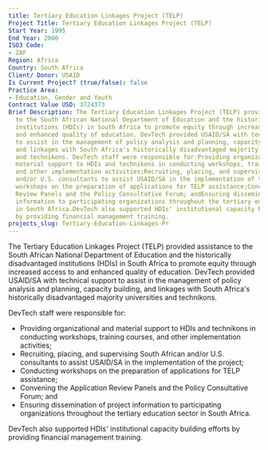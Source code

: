 ```yaml
---
title: Tertiary Education Linkages Project (TELP)
Project Title: Tertiary Education Linkages Project (TELP)
Start Year: 1995
End Year: 2000
ISO3 Code:
- ZAF
Region: Africa
Country: South Africa
Client/ Donor: USAID
Is Current Project? (true/false): false
Practice Area:
- Education, Gender and Youth
Contract Value USD: 3724373
Brief Description: The Tertiary Education Linkages Project (TELP) provided assistance
  to the South African National Department of Education and the historically disadvantaged
  institutions (HDIs) in South Africa to promote equity through increased access to
  and enhanced quality of education. DevTech provided USAID/SA with technical support
  to assist in the management of policy analysis and planning, capacity building,
  and linkages with South Africa's historically disadvantaged majority universities
  and technikons. DevTech staff were responsible for:Providing organizational and
  material support to HDIs and technikons in conducting workshops, training courses,
  and other implementation activities;Recruiting, placing, and supervising South African
  and/or U.S. consultants to assist USAID/SA in the implementation of the project;Conducting
  workshops on the preparation of applications for TELP assistance;Convening the Application
  Review Panels and the Policy Consultative Forum; andEnsuring dissemination of project
  information to participating organizations throughout the tertiary education sector
  in South Africa.DevTech also supported HDIs' institutional capacity building efforts
  by providing financial management training.
projects_slug: Tertiary-Education-Linkages-Pr
---
```


The Tertiary Education Linkages Project (TELP) provided assistance to the South African National Department of Education and the historically disadvantaged institutions (HDIs) in South Africa to promote equity through increased access to and enhanced quality of education. DevTech provided USAID/SA with technical support to assist in the management of policy analysis and planning, capacity building, and linkages with South Africa's historically disadvantaged majority universities and technikons.

DevTech staff were responsible for:
* Providing organizational and material support to HDIs and technikons in conducting workshops, training courses, and other implementation activities;
* Recruiting, placing, and supervising South African and/or U.S. consultants to assist USAID/SA in the implementation of the project;
* Conducting workshops on the preparation of applications for TELP assistance;
* Convening the Application Review Panels and the Policy Consultative Forum; and
* Ensuring dissemination of project information to participating organizations throughout the tertiary education sector in South Africa. 

DevTech also supported HDIs' institutional capacity building efforts by providing financial management training.